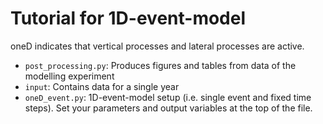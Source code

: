 # Tutorial for 1D-event-model
oneD indicates that vertical processes and lateral processes are active.

- `post_processing.py`: Produces figures and tables from data of the modelling experiment
- `input`: Contains data for a single year
- `oneD_event.py`: 1D-event-model setup (i.e. single event and fixed time steps). Set your parameters and output variables at the top of the file.
